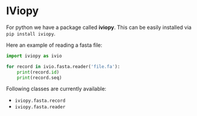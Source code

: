 # IViopy

For python we have a package called **iviopy**.
This can be easily installed via `pip install iviopy`.


Here an example of reading a fasta file:
```python
import iviopy as ivio

for record in ivio.fasta.reader('file.fa'):
    print(record.id)
    print(record.seq)
```


Following classes are currently available:

  + `iviopy.fasta.record`
  + `iviopy.fasta.reader`


